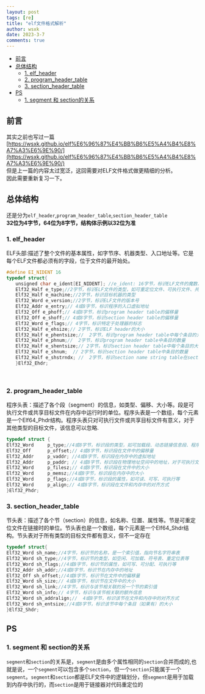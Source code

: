 ```yaml
---
layout: post
tags: [re]
title: "elf文件格式解析"
author: wsxk
date: 2023-3-7
comments: true
---
```


- [前言](#前言)
- [总体结构](#总体结构)
  - [1. elf\_header](#1-elf_header)
  - [2. program\_header\_table](#2-program_header_table)
  - [3. section\_header\_table](#3-section_header_table)
- [PS](#ps)
  - [1. segment 和 section的关系](#1-segment-和-section的关系)


## 前言<br>
其实之前也写过一篇[https://wsxk.github.io/elf%E6%96%87%E4%BB%B6%E5%A4%B4%E8%A7%A3%E6%9E%90/](https://wsxk.github.io/elf%E6%96%87%E4%BB%B6%E5%A4%B4%E8%A7%A3%E6%9E%90/)<br>
但是上一篇的内容太过宽泛，这回需要对ELF文件格式做更精细的分析。<br>
因此需要重新复习一下。<br>


## 总体结构<br>
还是分为`elf_header`,`program_header_table`,`section_header_table`<br>
**32位为4字节，64位为8字节，结构体示例以32位为准**<br>

### 1. elf_header<br>
ELF头部:描述了整个文件的基本属性，如字节序、机器类型、入口地址等。它是每个ELF文件都必须有的字段，位于文件的最开始处。
```c
#define EI_NIDENT 16
typedef struct{
　　unsigned char e_ident[EI_NIDENT]; //e_ident: 16字节，标识ELF文件的魔数、编码方式、版本等信息1
　　Elf32_Half e_type;//2字节，标识ELF文件的类型，如可重定位文件、可执行文件、共享目标文件等
　　Elf32_Half e_machine;//2字节，标识目标机器的类型
　　Elf32_Word e_version;//2字节，标识ELF文件的版本号
　　Elf32_Addr e_entry;// 4或8字节，标识程序的入口虚拟地址
　　Elf32_Off e_phoff;// 4或8字节，标识program header table的偏移量
　　Elf32_Off e_shoff;// 4或8字节，标识section header table的偏移量
　　Elf32_Word e_flags;// 4字节，标识特定于处理器的标志
　　Elf32_Half e_ehsize;// 2字节，标识ELF header的大小
　　Elf32_Half e_phentsize;//  2字节，标识program header table中每个条目的大小
　　Elf32_Half e_phnum;//  2字节，标识program header table中条目的数量
　　Elf32_Half e_shentsize;// 2字节，标识section header table中每个条目的大小
　　Elf32_Half e_shnum;  // 2字节，标识section header table中条目的数量
　　Elf32_Half e_shstrndx; //  2字节，标识section name string table在section header table中的索引
　　}Elf32_Ehdr;
```
<br>

### 2. program_header_table<br>
程序头表：描述了各个段（segment）的信息，如类型、偏移、大小等。段是可执行文件或共享目标文件在内存中运行时的单位。程序头表是一个数组，每个元素是一个Elf64_Phdr结构。程序头表只对可执行文件或共享目标文件有意义，对于其他类型的目标文件，该信息可以忽略.
```c
typedef struct {
Elf32_Word     p_type;//4或8字节，标识段的类型，如可加载段、动态链接信息段、程序头表段等
Elf32_Off      p_offset;// 4或8字节，标识段在文件中的偏移量
Elf32_Addr     p_vaddr; //4或8字节，标识段在内存中的虚拟地址
Elf32_Addr     p_paddr; // 4或8字节，标识段在物理地址空间中的地址，对于可执行文件和共享目标文件通常与p_vaddr相同（仅对某些系统有效）
Elf32_Word     p_filesz;// 4或8字节，标识段在文件中的大小
Elf32_Word     p_memsz;//4或8字节，标识段在内存中的大小
Elf32_Word     p_flags;//4或8字节，标识段的属性，如可读、可写、可执行等
Elf32_Word     p_align;// 4或8字节，标识段在文件和内存中的对齐方式
}Elf32_Phdr;
```

### 3. section_header_table<br>
节头表：描述了各个节（section）的信息，如名称、位置、属性等。节是可重定位文件在链接时的单位。节头表也是一个数组，每个元素是一个Elf64_Shdr结构。节头表对于所有类型的目标文件都有意义，但不一定存在
```c
typedef struct{
Elf32_Word sh_name;//4字节，标识节的名称，是一个索引值，指向节名字符串表
Elf32_Word sh_type;//4字节，标识节的类型，如空闲、可加载、符号表、重定位表等
Elf32_Word sh_flags;//4或8字节，标识节的属性，如可写、可分配、可执行等
Elf32_Addr sh_addr;//4或8字节，标识节在内存中的地址
Elf32_Off sh_offset;//4或8字节，标识节在文件中的偏移量
Elf32_Word sh_size;// 4或8字节，标识节在文件中的大小
Elf32_Word sh_link;//4字节，标识与该节相关联的另一个节的索引值
Elf32_Word sh_info;// 4字节，标识与该节相关联的额外信息
Elf32_Word sh_addralign;//  4或8字节，标识该节在文件和内存中的对齐方式
Elf32_Word sh_entsize;//4或8字节，标识该节中每个条目（如果有）的大小
}Elf32_Shdr;
```

## PS<br>
### 1. segment 和 section的关系<br>
`segment`和`section`的关系是，`segment`是由多个属性相同的`section`合并而成的,也就是说，一个`segment`可以包含多个`section`，但一个`section`只能属于一个`segment`。`segment`和`section`都是ELF文件中的逻辑划分，但`segment`是用于加载到内存中执行的，而`section`是用于链接器对代码重定位的<br>